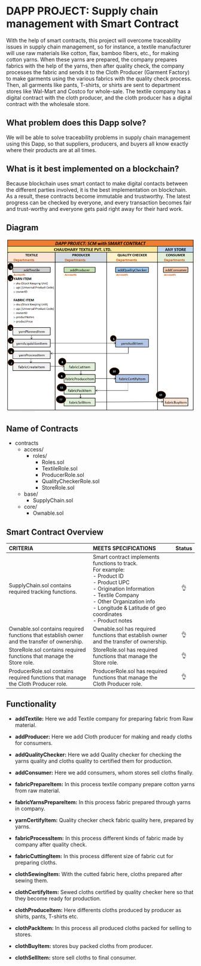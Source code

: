 # DAPP PROJECT: Supply chain management with Smart Contract

With the help of smart contracts, this project will overcome traceability issues in supply chain management, so for instance, a textile manufacturer will use raw materials like cotton, flax, bamboo fibers, etc., for making cotton yarns. When these yarns are prepared, the company prepares fabrics with the help of the yarns, then after quality check, the company processes the fabric and sends it to the Cloth Producer (Garment Factory) to make garments using the various fabrics with the quality check process. Then, all garments like pants, T-shirts, or shirts are sent to department stores like Wal-Mart and Costco for whole-sale.
The textile company has a digital contract with the cloth producer, and the cloth producer has a digital contract with the wholesale store.


## What problem does this Dapp solve?

We will be able to solve traceability problems in supply chain management using this Dapp, so that suppliers, producers, and buyers all know exactly where their products are at all times.

## What is it best implemented on a blockchain?

Because blockchain uses smart contact to make digital contacts between the different parties involved, it is the best implementation on blockchain. As a result, these contracts become immutable and trustworthy. The latest progress can be checked by everyone, and every transaction becomes fair and trust-worthy and everyone gets paid right away for their hard work.

## Diagram
![](docs/diagram.PNG)

## Name of Contracts

 - contracts 	
	 - access/ 		
		 - roles/ 			
			 - Roles.sol
			 - TextileRole.sol
			 - ProducerRole.sol
			 - QualityCheckerRole.sol
			 - StoreRole.sol
	 - base/ 		
		 - SupplyChain.sol 	
	 - core/ 		
		 - Ownable.sol

## Smart Contract Overview

| CRITERIA   | MEETS SPECIFICATIONS |  Status |
|:-------|:--------|:--------:|
| SupplyChain.sol contains required tracking functions. | Smart contract implements functions to track.<br>For example:<br>- Product ID<br>- Product UPC<br>- Origination Information<br>- Textile Company<br>- Other Organization info<br>- Longitude & Latitude of geo coordinates<br>- Product notes  | :ok_hand: |
| Ownable.sol contains required functions that establish owner and the transfer of ownership. | Ownable.sol has required functions that establish owner and the transfer of ownership.  | :ok_hand: |
| StoreRole.sol contains required functions that manage the Store role. | StoreRole.sol has required functions that manage the Store role.  | :ok_hand: |
| ProducerRole.sol contains required functions that manage the Cloth Producer role. | ProducerRole.sol has required functions that manage the Cloth Producer role.  | :ok_hand: |

## Functionality

- **addTextile:** Here we add Textile company for preparing fabric from Raw material.

- **addProducer:** Here we add Cloth producer for making and ready cloths for consumers.

- **addQualityChecker:** Here we add Quality checker for checking the yarns quality and cloths quality to certified them for production.

- **addConsumer:** Here we add consumers, whom stores sell cloths finally.

- **fabricPrepareItem:** In this process textile company prepare cotton yarns from raw material.

- **fabricYarnsPrepareItem:** In this process fabric prepared through yarns in company.

- **yarnCertifyItem:** Quality checker check fabric quality here, prepared by yarns.

- **fabricProcessItem:** In this process different kinds of fabric made by company after quality check.

- **fabricCuttingItem:** In this process different size of fabric cut for preparing cloths.

- **clothSewingItem:** With the cutted fabric here, cloths prepared after sewing them.

- **clothCertifyItem:** Sewed cloths certified by quality checker here so that they become ready for production.

- **clothProduceItem:** Here differents cloths produced by producer as shirts, pants, T-shirts etc.

- **clothPackItem:** In this process all produced cloths packed for selling to stores.

- **clothBuyItem:** stores buy packed cloths from producer.

- **clothSellItem:** store sell cloths to final consumer.

